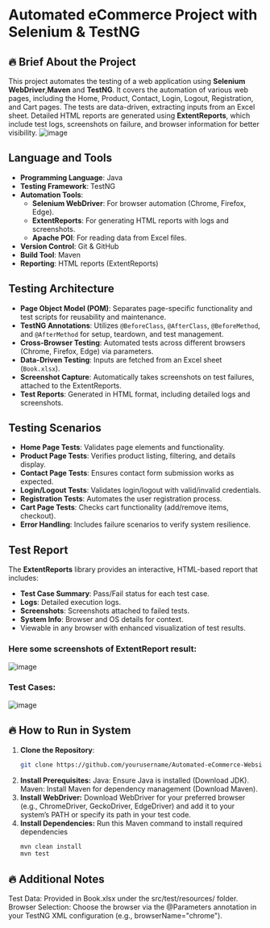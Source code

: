 # Automated eCommerce Project with Selenium & TestNG

## 🔥 Brief About the Project
This project automates the testing of a web application using **Selenium WebDriver**,**Maven** and **TestNG**. It covers the automation of various web pages, including the Home, Product, Contact, Login, Logout, Registration, and Cart pages. The tests are data-driven, extracting inputs from an Excel sheet. Detailed HTML reports are generated using **ExtentReports**, which include test logs, screenshots on failure, and browser information for better visibility.
![image](https://github.com/user-attachments/assets/8dd72788-dc95-4beb-ac63-8b422b5feaac) 
## Language and Tools
- **Programming Language**: Java
- **Testing Framework**: TestNG
- **Automation Tools**:
  - **Selenium WebDriver**: For browser automation (Chrome, Firefox, Edge).
  - **ExtentReports**: For generating HTML reports with logs and screenshots.
  - **Apache POI**: For reading data from Excel files.
- **Version Control**: Git & GitHub
- **Build Tool**: Maven
- **Reporting**: HTML reports (ExtentReports)

## Testing Architecture
- **Page Object Model (POM)**: Separates page-specific functionality and test scripts for reusability and maintenance.
- **TestNG Annotations**: Utilizes `@BeforeClass`, `@AfterClass`, `@BeforeMethod`, and `@AfterMethod` for setup, teardown, and test management.
- **Cross-Browser Testing**: Automated tests across different browsers (Chrome, Firefox, Edge) via parameters.
- **Data-Driven Testing**: Inputs are fetched from an Excel sheet (`Book.xlsx`).
- **Screenshot Capture**: Automatically takes screenshots on test failures, attached to the ExtentReports.
- **Test Reports**: Generated in HTML format, including detailed logs and screenshots.

## Testing Scenarios
- **Home Page Tests**: Validates page elements and functionality.
- **Product Page Tests**: Verifies product listing, filtering, and details display.
- **Contact Page Tests**: Ensures contact form submission works as expected.
- **Login/Logout Tests**: Validates login/logout with valid/invalid credentials.
- **Registration Tests**: Automates the user registration process.
- **Cart Page Tests**: Checks cart functionality (add/remove items, checkout).
- **Error Handling**: Includes failure scenarios to verify system resilience.

## Test Report
The **ExtentReports** library provides an interactive, HTML-based report that includes:
- **Test Case Summary**: Pass/Fail status for each test case.
- **Logs**: Detailed execution logs.
- **Screenshots**: Screenshots attached to failed tests.
- **System Info**: Browser and OS details for context.
- Viewable in any browser with enhanced visualization of test results.
### Here some screenshots of ExtentReport result:
![image](https://github.com/user-attachments/assets/e2a29f58-87d9-4d4a-b315-44453da35a53)
### Test Cases:
![image](https://github.com/user-attachments/assets/9142f368-cfda-41b6-9996-7635f20eefd5)
## 🔥 How to Run in System

1. **Clone the Repository**:
   ```bash
   git clone https://github.com/yourusername/Automated-eCommerce-Website.git
2. **Install Prerequisites:**
Java: Ensure Java is installed (Download JDK).
Maven: Install Maven for dependency management (Download Maven).
3. **Install WebDriver:**
Download WebDriver for your preferred browser (e.g., ChromeDriver, GeckoDriver, EdgeDriver) and add it to your system’s PATH or specify its path in your test code.
4. **Install Dependencies:**
Run this Maven command to install required dependencies
   ```bash
   mvn clean install
   mvn test
## 🔥 Additional Notes
Test Data: Provided in Book.xlsx under the src/test/resources/ folder.
Browser Selection: Choose the browser via the @Parameters annotation in your TestNG XML configuration (e.g., browserName="chrome").
